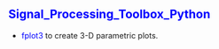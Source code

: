 ## <font color=blue>Signal_Processing_Toolbox_Python</font>
- <font color=blue>fplot3</font> to create 3-D parametric plots.
